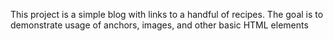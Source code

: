 This project is a simple blog with links to a handful of recipes.
The goal is to demonstrate usage of anchors, images, and other basic HTML elements